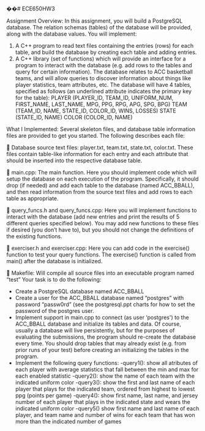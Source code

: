 ��# ECE650HW3

Assignment Overview:
In this assignment, you will build a PostgreSQL database. The relation schemas (tables) of the
database will be provided, along with the database values. You will implement:
1. A C++ program to read text files containing the entries (rows) for each table, and build
the database by creating each table and adding entries.
2. A C++ library (set of functions) which will provide an interface for a program to interact
with the database (e.g. add rows to the tables and query for certain information).
The database relates to ACC basketball teams, and will allow queries to discover information
about things like player statistics, team attributes, etc. The database will have 4 tables, specified
as follows (an underlined attribute indicates the primary key for the table):
PLAYER (PLAYER_ID, TEAM_ID, UNIFORM_NUM, FIRST_NAME, LAST_NAME, MPG, PPG,
RPG, APG, SPG, BPG)
TEAM (TEAM_ID, NAME, STATE_ID, COLOR_ID, WINS, LOSSES)
STATE (STATE_ID, NAME)
COLOR (COLOR_ID, NAME)


What I Implemented: 
Several skeleton files, and database table information files are provided to get you started. The
following describes each file:

 Database source text files: player.txt, team.txt, state.txt, color.txt. These files
contain table-like information for each entry and each attribute that should be inserted
into the respective database table.

 main.cpp: The main function. Here you should implement code which will setup the
database on each execution of the program. Specifically, it should drop (if needed) and 
add each table to the database (named ACC_BBALL), and then read information from
the source text files and add rows to each table as appropriate.

 query_funcs.h and query_funcs.cpp: Here you will implement functions to interact
with the database (add new entries and print the results of 5 different queries specified
below). You may add new functions to these files if desired (you don’t have to), but you
should not change the definitions of the existing functions.

 exerciser.h and exerciser.cpp: Here you can add code in the exercise() function to test
your query functions. The exercise() function is called from main() after the database is
initialized.

 Makefile: Will compile all source files into an executable program named “test”
Your task is to do the following:
- Create a PostgreSQL database named ACC_BBALL
- Create a user for the ACC_BBALL database named “postgres” with password
  “passw0rd” (see the postgresql.ppt charts for how to set the password of the postgres
  user.
- Implement support in main.cpp to connect (as user ‘postgres') to the ACC_BBALL
  database and initialize its tables and data. Of course, usually a database will live
  persistently, but for the purposes of evaluating the submissions, the program should
  re-create the database every time. You should drop tables that may already exist (e.g.
  from prior runs of your test) before creating an initializing the tables in the program.
- Implement the following query functions:
 -query1(): show all atributes of each player with average statistics that fall
   between the min and max for each enabled statistic
 -query2(): show the name of each team with the indicated uniform color
 -query3(): show the first and last name of each player that plays for the indicated
   team, ordered from highest to lowest ppg (points per game)
 -query4(): show first name, last name, and jersey number of each player that
   plays in the indicated state and wears the indicated uniform color
 -query5() show first name and last name of each player, and team name and
   number of wins for each team that has won more than the indicated number of
   games
